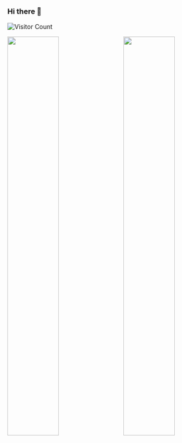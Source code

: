 ### Hi there 👋

<!--
**henryyang42/henryyang42** is a ✨ _special_ ✨ repository because its `README.md` (this file) appears on your GitHub profile.

Here are some ideas to get you started:

- 🔭 I’m currently working on ...
- 🌱 I’m currently learning ...
- 👯 I’m looking to collaborate on ...
- 🤔 I’m looking for help with ...
- 💬 Ask me about ...
- 📫 How to reach me: ...
- 😄 Pronouns: ...
- ⚡ Fun fact: ...
-->

![Visitor Count](https://komarev.com/ghpvc/?username=henryyang42&color=green&label=Profile+Viewers+since+2022/01/01)

<img  src="https://github-readme-stats.vercel.app/api?username=henryyang42&count_private=true&hide_border=true&include_all_commits=true&show_icons=true&card_width=300" width="48%" align="right" >
<img  src="https://github-readme-stats.vercel.app/api/top-langs/?username=henryyang42&layout=compact&langs_count=6&hide_title=true&hide_border=true" width="48%" >
